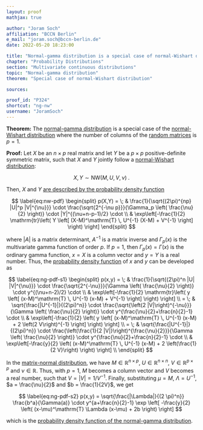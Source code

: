 ```yaml
---
layout: proof
mathjax: true

author: "Joram Soch"
affiliation: "BCCN Berlin"
e_mail: "joram.soch@bccn-berlin.de"
date: 2022-05-20 18:23:00

title: "Normal-gamma distribution is a special case of normal-Wishart distribution"
chapter: "Probability Distributions"
section: "Multivariate continuous distributions"
topic: "Normal-gamma distribution"
theorem: "Special case of normal-Wishart distribution"

sources:

proof_id: "P324"
shortcut: "ng-nw"
username: "JoramSoch"
---
```



**Theorem:** The [normal-gamma distribution](/D/ng) is a special case of the [normal-Wishart distribution](/D/nw) where the number of columns of the [random matrices](/D/rmat) is $p = 1$.


**Proof:** Let $X$ be an $n \times p$ real matrix and let $Y$ be a $p \times p$ positive-definite symmetric matrix, such that $X$ and $Y$ jointly follow a [normal-Wishart distribution](/D/nw):

$$ \label{eq:nw}
X,Y \sim \mathrm{NW}(M, U, V, \nu) \; .
$$

Then, $X$ and $Y$ [are described by the probability density function](/P/nw-pdf)

$$ \label{eq:nw-pdf}
\begin{split}
p(X,Y) = \; & \frac{1}{\sqrt{(2\pi)^{np} |U|^p |V|^{\nu}}} \cdot \frac{\sqrt{2^{-\nu p}}}{\Gamma_p \left( \frac{\nu}{2} \right)} \cdot |Y|^{(\nu+n-p-1)/2} \cdot \\
& \exp\left[-\frac{1}{2} \mathrm{tr}\left( Y \left[ (X-M)^\mathrm{T} \, U^{-1} (X-M) + V^{-1} \right] \right) \right]
\end{split}
$$

where $\lvert A \rvert$ is a matrix determinant, $A^{-1}$ is a matrix inverse and $\Gamma_p(x)$ is the multivariate gamma function of order $p$. If $p = 1$, then $\Gamma_p(x) = \Gamma(x)$ is the ordinary gamma function, $x = X$ is a column vector and $y = Y$ is a real number. Thus, the [probability density function](/D/pdf) of $x$ and $y$ can be developed as

$$ \label{eq:ng-pdf-s1}
\begin{split}
p(x,y) = \; & \frac{1}{\sqrt{(2\pi)^n |U| |V|^{\nu}}} \cdot \frac{\sqrt{2^{-\nu}}}{\Gamma \left( \frac{\nu}{2} \right)} \cdot y^{(\nu+n-2)/2} \cdot \\
& \exp\left[-\frac{1}{2} \mathrm{tr}\left( y \left[ (x-M)^\mathrm{T} \, U^{-1} (x-M) + V^{-1} \right] \right) \right] \\
= \; & \sqrt{\frac{|U^{-1}|}{(2\pi)^n}} \cdot \frac{\sqrt{\left(2 |V|\right)^{-\nu}}}{\Gamma \left( \frac{\nu}{2} \right)} \cdot y^{\frac{\nu}{2}+\frac{n}{2}-1} \cdot \\
& \exp\left[-\frac{1}{2} \left( y \left[ (x-M)^\mathrm{T} \, U^{-1} (x-M) + 2 \left(2 V\right)^{-1} \right] \right) \right] \\
= \; & \sqrt{\frac{|U^{-1}|}{(2\pi)^n}} \cdot \frac{\left(\frac{1}{2 |V|}\right)^{\frac{\nu}{2}}}{\Gamma \left( \frac{\nu}{2} \right)} \cdot y^{\frac{\nu}{2}+\frac{n}{2}-1} \cdot \\
& \exp\left[-\frac{y}{2} \left( (x-M)^\mathrm{T} \, U^{-1} (x-M) + 2 \left(\frac{1}{2 V}\right) \right) \right] \\
\end{split}
$$

In the [matrix-normal distribution](/D/matn), we have $M \in \mathbb{R}^{n \times p}$, $U \in \mathbb{R}^{n \times n}$, $V \in \mathbb{R}^{p \times p}$ and $\nu \in \mathbb{R}$. Thus, with $p = 1$, $M$ becomes a column vector and $V$ becomes a real number, such that $V = \lvert V \rvert = 1/V^{-1}$. Finally, substituting $\mu = M$, $\Lambda = U^{-1}$, $a = \frac{\nu}{2}$ and $b = \frac{1}{2V}$, we get

$$ \label{eq:ng-pdf-s2}
p(x,y) = \sqrt{\frac{|\Lambda|}{(2 \pi)^n}} \frac{b^a}{\Gamma(a)} \cdot y^{a+\frac{n}{2}-1} \exp \left[ -\frac{y}{2} \left( (x-\mu)^\mathrm{T} \Lambda (x-\mu) + 2b \right) \right]
$$

which is the [probability density function of the normal-gamma distribution](/P/ng-pdf).